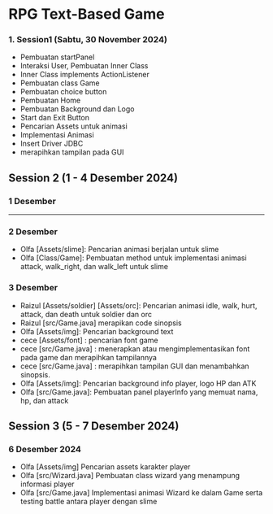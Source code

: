 # RPG Text-Based Game

### 1. Session1 (Sabtu, 30 November 2024)

- Pembuatan startPanel
- Interaksi User, Pembuatan Inner Class
- Inner Class implements ActionListener
- Pembuatan class Game
- Pembuatan choice button
- Pembuatan Home
- Pembuatan Background dan Logo
- Start dan Exit Button
- Pencarian Assets untuk animasi
- Implementasi Animasi
- Insert Driver JDBC
- merapihkan tampilan pada GUI

## Session 2 (1 - 4 Desember 2024)

### 1 Desember

---

### 2 Desember

- Olfa [Assets/slime]: Pencarian animasi berjalan untuk slime
- Olfa [Class/Game]: Pembuatan method untuk implementasi animasi attack, walk_right, dan walk_left untuk slime

### 3 Desember

- Raizul [Assets/soldier] [Assets/orc]: Pencarian animasi idle, walk, hurt, attack, dan death untuk soldier dan orc
- Raizul [src/Game.java] merapikan code sinopsis
- Olfa [Assets/img]: Pencarian background text
- cece [Assets/font] : pencarian font game
- cece [src/Game.java] : menerapkan atau mengimplementasikan font pada game dan merapihkan tampilannya
- cece [src/Game.java] : merapihkan tampilan GUI dan menambahkan sinopsis.
- Olfa [Assets/img]: Pencarian background info player, logo HP dan ATK
- Olfa [src/Game.java]: Pembuatan panel playerInfo yang memuat nama, hp, dan attack

## Session 3 (5 - 7 Desember 2024)

### 6 Desember 2024

- Olfa [Assets/img] Pencarian assets karakter player
- Olfa [src/Wizard.java] Pembuatan class wizard yang menampung informasi player
- Olfa [src/Game.java] Implementasi animasi Wizard ke dalam Game serta testing battle antara player dengan slime
